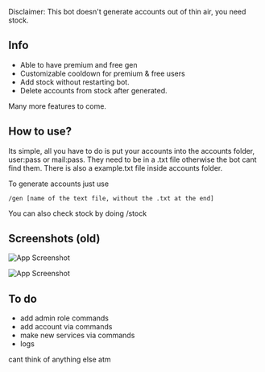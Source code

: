 Disclaimer: This bot doesn't generate accounts out of thin air, you need stock.
## Info
* Able to have premium and free gen
* Customizable cooldown for premium & free users
* Add stock without restarting bot. 
* Delete accounts from stock after generated.

Many more features to come.

## How to use?
Its simple, all you have to do is put your accounts into the accounts folder, user:pass or mail:pass. They need to be in a .txt file otherwise the bot cant find them. There is also a example.txt file inside accounts folder.

To generate accounts just use 

    /gen [name of the text file, without the .txt at the end]

You can also check stock by doing /stock

## Screenshots (old)

![App Screenshot](https://github.com/Atluzka/account-gen-bot/blob/main/generated_picture.png?raw=true)

![App Screenshot](https://github.com/Atluzka/account-gen-bot/blob/main/stock_picture.png?raw=true)

## To do
* add admin role commands
* add account via commands
* make new services via commands
* logs  

cant think of anything else atm
